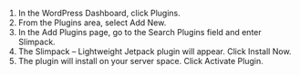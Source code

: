 1. In the WordPress Dashboard, click Plugins.
2. From the Plugins area, select Add New.
3. In the Add Plugins page, go to the Search Plugins field and enter Slimpack.
4. The Slimpack – Lightweight Jetpack plugin will appear. Click Install Now.
5. The plugin will install on your server space. Click Activate Plugin.



